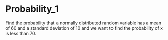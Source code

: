 # Probability_1

Find the probability that a normally distributed random variable has a mean of 60 and a standard deviation of 10 and we want to find the probability of x is less than 70.

